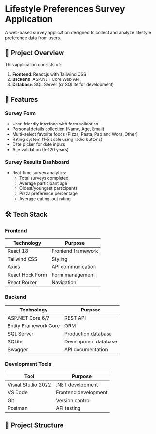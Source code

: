 # Lifestyle Preferences Survey Application

A web-based survey application designed to collect and analyze lifestyle preference data from users.

## 📌 Project Overview

This application consists of:
1. **Frontend**: React.js with Tailwind CSS
2. **Backend**: ASP.NET Core Web API
3. **Database**: SQL Server (or SQLite for development)

## 🚀 Features

### Survey Form
- User-friendly interface with form validation
- Personal details collection (Name, Age, Email)
- Multi-select favorite foods (Pizza, Pasta, Pap and Wors, Other)
- Rating system (1-5 scale using radio buttons)
- Date picker for date inputs
- Age validation (5-120 years)

### Survey Results Dashboard
- Real-time survey analytics:
  - Total surveys completed
  - Average participant age
  - Oldest/youngest participants
  - Pizza preference percentage
  - Average eating-out rating

## 🛠️ Tech Stack

### Frontend
| Technology | Purpose |
|------------|---------|
| React 18 | Frontend framework |
| Tailwind CSS | Styling |
| Axios | API communication |
| React Hook Form | Form management |
| React Router | Navigation |

### Backend
| Technology | Purpose |
|------------|---------|
| ASP.NET Core 6/7 | REST API |
| Entity Framework Core | ORM |
| SQL Server | Production database |
| SQLite | Development database |
| Swagger | API documentation |

### Development Tools
| Tool | Purpose |
|------|---------|
| Visual Studio 2022 | .NET development |
| VS Code | Frontend development |
| Git | Version control |
| Postman | API testing |

## 📂 Project Structure
